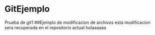 # GitEjemplo
Prueba de git1
##Ejemplo de modificacion de archivos
esta modificacion sera recuperada en el repositorio actual
holaaaaaa
